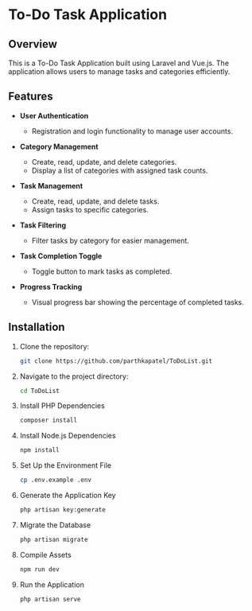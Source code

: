 # To-Do Task Application

## Overview
This is a To-Do Task Application built using Laravel and Vue.js. The application allows users to manage tasks and categories efficiently.

## Features

- **User Authentication**
    - Registration and login functionality to manage user accounts.

- **Category Management**
    - Create, read, update, and delete categories.
    - Display a list of categories with assigned task counts.

- **Task Management**
    - Create, read, update, and delete tasks.
    - Assign tasks to specific categories.

- **Task Filtering**
    - Filter tasks by category for easier management.

- **Task Completion Toggle**
    - Toggle button to mark tasks as completed.

- **Progress Tracking**
    - Visual progress bar showing the percentage of completed tasks.

## Installation

1. Clone the repository:
   ```bash
   git clone https://github.com/parthkapatel/ToDoList.git
2. Navigate to the project directory:
    ```bash
   cd ToDoList
3. Install PHP Dependencies
   ```bash
   composer install
4. Install Node.js Dependencies
   ```bash
   npm install
5. Set Up the Environment File
    ```bash
   cp .env.example .env
6. Generate the Application Key
   ```bash
   php artisan key:generate
7. Migrate the Database
   ```bash
   php artisan migrate   
8. Compile Assets
   ```bash
   npm run dev
9. Run the Application
   ```bash
   php artisan serve

